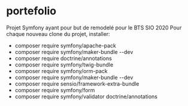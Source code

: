 # portefolio
Projet Symfony ayant pour but de remodelé pour le BTS SIO 2020
Pour chaque nouveau clone du projet, installer:

- composer require symfony/apache-pack
- composer require symfony/maker-bundle --dev
- composer require doctrine/annotations
- composer require symfony/twig-bundle
- composer require symfony/orm-pack
- composer require symfony/maker-bundle --dev
- composer require sensio/framework-extra-bundle
- composer require symfony/form
- composer require symfony/validator doctrine/annotations

